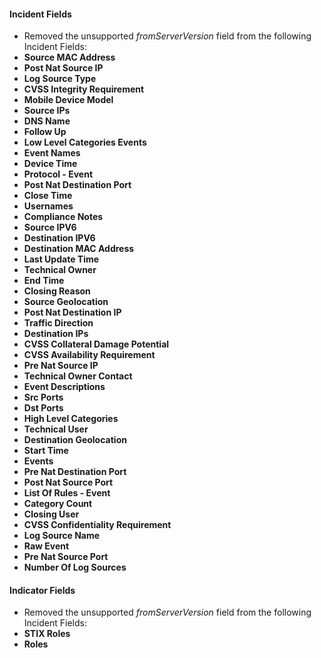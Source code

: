 
#### Incident Fields
- Removed the unsupported *fromServerVersion* field from the following Incident Fields:
- **Source MAC Address**
- **Post Nat Source IP**
- **Log Source Type**
- **CVSS Integrity Requirement**
- **Mobile Device Model**
- **Source IPs**
- **DNS Name**
- **Follow Up**
- **Low Level Categories Events**
- **Event Names**
- **Device Time**
- **Protocol - Event**
- **Post Nat Destination Port**
- **Close Time**
- **Usernames**
- **Compliance Notes**
- **Source IPV6**
- **Destination IPV6**
- **Destination MAC Address**
- **Last Update Time**
- **Technical Owner**
- **End Time**
- **Closing Reason**
- **Source Geolocation**
- **Post Nat Destination IP**
- **Traffic Direction**
- **Destination IPs**
- **CVSS Collateral Damage Potential**
- **CVSS Availability Requirement**
- **Pre Nat Source IP**
- **Technical Owner Contact**
- **Event Descriptions**
- **Src Ports**
- **Dst Ports**
- **High Level Categories**
- **Technical User**
- **Destination Geolocation**
- **Start Time**
- **Events**
- **Pre Nat Destination Port**
- **Post Nat Source Port**
- **List Of Rules - Event**
- **Category Count**
- **Closing User**
- **CVSS Confidentiality Requirement**
- **Log Source Name**
- **Raw Event**
- **Pre Nat Source Port**
- **Number Of Log Sources**

#### Indicator Fields
- Removed the unsupported *fromServerVersion* field from the following Incident Fields:
- **STIX Roles**
- **Roles**
